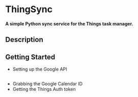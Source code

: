 # ThingSync
#### A simple Python sync service for the Things task manager. 

## Description

## Getting Started 
- Setting up the Google API

##
- Grabbing the Google Calendar ID 
- Getting the Things Auth token 




